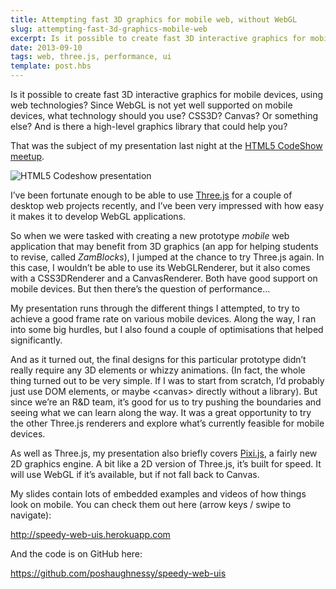 ```yaml
---
title: Attempting fast 3D graphics for mobile web, without WebGL
slug: attempting-fast-3d-graphics-mobile-web
excerpt: Is it possible to create fast 3D interactive graphics for mobile devices, using web technologies?
date: 2013-09-10
tags: web, three.js, performance, ui
template: post.hbs
---
```


Is it possible to create fast 3D interactive graphics for mobile
devices, using web technologies? Since WebGL is not yet well supported
on mobile devices, what technology should you use? CSS3D? Canvas? Or
something else? And is there a high-level graphics library that could
help you?

That was the subject of my presentation last night at the [HTML5
CodeShow
meetup](http://www.meetup.com/HTML5-CodeShow/events/135509012/).

![HTML5 Codeshow presentation](/images/posts/2013-09-10-attempting-fast-3d-graphics-mobile-web/speed-web.jpg)

I’ve been fortunate enough to be able to use
[Three.js](http://threejs.org/) for a couple
of desktop web projects recently, and I’ve been very impressed with how
easy it makes it to develop WebGL applications.

So when we were tasked with creating a new prototype *mobile* web
application that may benefit from 3D graphics (an app for helping
students to revise, called *ZamBlocks*), I jumped at the chance to try
Three.js again. In this case, I wouldn’t be able to use its
WebGLRenderer, but it also comes with a CSS3DRenderer and a
CanvasRenderer. Both have good support on mobile devices. But then
there’s the question of performance…

My presentation runs through the different things I attempted, to
try to achieve a good frame rate on various mobile devices. Along the
way, I ran into some big hurdles, but I also found a couple of
optimisations that helped significantly.

And as it turned out, the final designs for this particular
prototype didn’t really require any 3D elements or whizzy animations.
(In fact, the whole thing turned out to be very simple. If I was to
start from scratch, I’d probably just use DOM elements, or maybe
&lt;canvas&gt; directly without a library). But since we’re
an R&D team, it’s good for us to try pushing the boundaries and seeing
what we can learn along the way. It was a great opportunity
to try the other Three.js renderers and explore what’s currently
feasible for mobile devices.

As well as Three.js, my presentation also briefly covers
[Pixi.js](http://www.pixijs.com/), a fairly new 2D graphics engine. A
bit like a 2D version of Three.js, it’s built for speed. It will use
WebGL if it’s available, but if not fall back to Canvas.

My slides contain lots of embedded examples and videos of how things
look on mobile. You can check them out here (arrow keys / swipe to
navigate):

<http://speedy-web-uis.herokuapp.com>

And the code is on GitHub here:

<https://github.com/poshaughnessy/speedy-web-uis>

